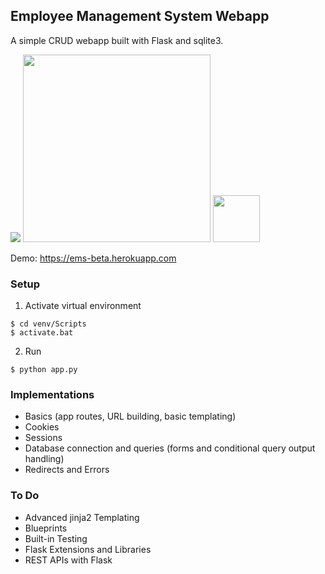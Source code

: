 ## Employee Management System Webapp
A simple CRUD webapp built with Flask and sqlite3.

<span style="display:inline-block;">
<img src="https://upload.wikimedia.org/wikipedia/commons/c/c3/Python-logo-notext.svg"> 
<img src="https://upload.wikimedia.org/wikipedia/commons/3/3c/Flask_logo.svg" width="300px">
<img src="https://cdn.worldvectorlogo.com/logos/heroku.svg" width="75px">
</span>
<br>

Demo: https://ems-beta.herokuapp.com

### Setup
1. Activate virtual environment
```
$ cd venv/Scripts
$ activate.bat
```
2. Run
```
$ python app.py
```

### Implementations
- Basics (app routes, URL building, basic templating)
- Cookies
- Sessions
- Database connection and queries (forms and conditional query output handling)
- Redirects and Errors

### To Do
- Advanced jinja2 Templating
- Blueprints
- Built-in Testing
- Flask Extensions and Libraries
- REST APIs with Flask
